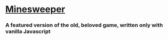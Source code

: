# [Minesweeper](https://nadaveliash.github.io/Minesweeper/)

### A featured version of the old, beloved game, written only with vanilla Javascript
